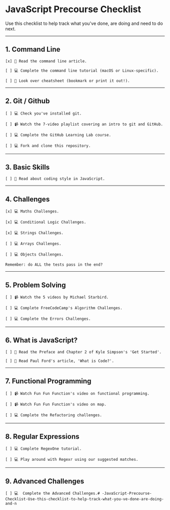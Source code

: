 
# JavaScript Precourse Checklist

Use this checklist to help track what you've done, are doing and need to do next.

---

## 1. Command Line

    [x] 📖 Read the command line article.

    [ ] 💻 Complete the command line tutorial (macOS or Linux-specific).

    [ ] 📖 Look over cheatsheet (bookmark or print it out!).

---

## 2. Git / Github

    [ ] 💻 Check you've installed git.

    [ ] 📹 Watch the 7-video playlist covering an intro to git and GitHub.

    [ ] 💻 Complete the GitHub Learning Lab course.

    [ ] 💻 Fork and clone this repository.

---

## 3. Basic Skills

    [ ] 📖 Read about coding style in JavaScript.

---

## 4. Challenges

    [x] 💻 Maths Challenges.

    [x] 💻 Conditional Logic Challenges.

    [x] 💻 Strings Challenges.

    [ ] 💻 Arrays Challenges.

    [ ] 💻 Objects Challenges.

    Remember: do ALL the tests pass in the end?

---

## 5. Problem Solving

    [ ] 📹 Watch the 5 videos by Michael Starbird.

    [ ] 💻 Complete FreeCodeCamp's Algorithm Challenges.

    [ ] 💻 Complete the Errors Challenges.

---

## 6. What is JavaScript?

    [ ] 📖 Read the Preface and Chapter 2 of Kyle Simpson's 'Get Started'.

    [ ] 📖 Read Paul Ford's article, 'What is Code?'.

---

## 7. Functional Programming

    [ ] 📹 Watch Fun Fun Function's video on functional programming.

    [ ] 📹 Watch Fun Fun Function's video on map.

    [ ] 💻 Complete the Refactoring challenges.

---

## 8. Regular Expressions

    [ ] 💻 Complete RegexOne tutorial.

    [ ] 💻 Play around with Regexr using our suggested matches.

---

## 9. Advanced Challenges

    [ ] 💻  Complete the Advanced Challenges.# -JavaScript-Precourse-Checklist-Use-this-checklist-to-help-track-what-you-ve-done-are-doing-and-n
